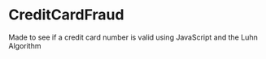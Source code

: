 # CreditCardFraud
Made to see if a credit card number is valid using JavaScript and the Luhn Algorithm

